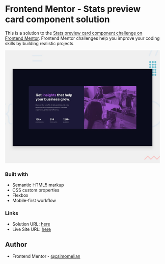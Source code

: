 # Frontend Mentor - Stats preview card component solution

This is a solution to the [Stats preview card component challenge on Frontend Mentor](https://www.frontendmentor.io/challenges/stats-preview-card-component-8JqbgoU62). Frontend Mentor challenges help you improve your coding skills by building realistic projects. 

![Design preview for the Stats preview card component coding challenge](./design/desktop-preview.jpg)


### Built with

- Semantic HTML5 markup
- CSS custom properties
- Flexbox
- Mobile-first workflow

### Links

- Solution URL: [here](https://www.frontendmentor.io/solutions/flexbox-layout-with-sass-daQM-F_4P)
- Live Site URL: [here](https://csimomelian.github.io/stats-preview-card-component)

## Author

- Frontend Mentor - [@csimomelian](https://www.frontendmentor.io/profile/csimomelian)
